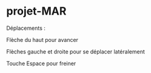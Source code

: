 # projet-MAR

Déplacements :

Flèche du haut pour avancer

Flèches gauche et droite pour se déplacer latéralement

Touche Espace pour freiner
